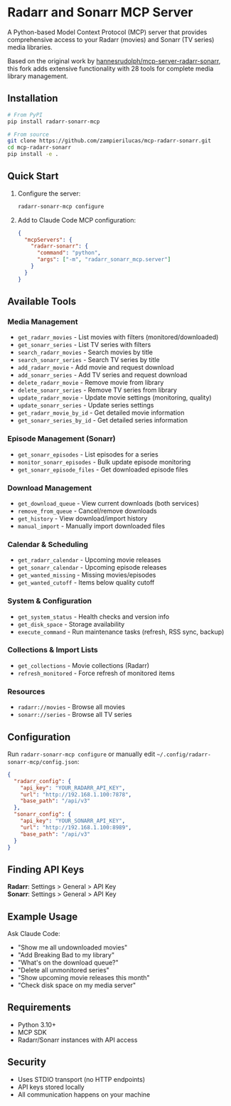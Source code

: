 # Radarr and Sonarr MCP Server

A Python-based Model Context Protocol (MCP) server that provides comprehensive access to your Radarr (movies) and Sonarr (TV series) media libraries.

Based on the original work by [hannesrudolph/mcp-server-radarr-sonarr](https://github.com/hannesrudolph/mcp-server-radarr-sonarr), this fork adds extensive functionality with 28 tools for complete media library management.

## Installation

```bash
# From PyPI
pip install radarr-sonarr-mcp

# From source
git clone https://github.com/zampierilucas/mcp-radarr-sonarr.git
cd mcp-radarr-sonarr
pip install -e .
```

## Quick Start

1. Configure the server:
   ```bash
   radarr-sonarr-mcp configure
   ```

2. Add to Claude Code MCP configuration:
   ```json
   {
     "mcpServers": {
       "radarr-sonarr": {
         "command": "python",
         "args": ["-m", "radarr_sonarr_mcp.server"]
       }
     }
   }
   ```

## Available Tools

### Media Management
- `get_radarr_movies` - List movies with filters (monitored/downloaded)
- `get_sonarr_series` - List TV series with filters
- `search_radarr_movies` - Search movies by title
- `search_sonarr_series` - Search TV series by title
- `add_radarr_movie` - Add movie and request download
- `add_sonarr_series` - Add TV series and request download
- `delete_radarr_movie` - Remove movie from library
- `delete_sonarr_series` - Remove TV series from library
- `update_radarr_movie` - Update movie settings (monitoring, quality)
- `update_sonarr_series` - Update series settings
- `get_radarr_movie_by_id` - Get detailed movie information
- `get_sonarr_series_by_id` - Get detailed series information

### Episode Management (Sonarr)
- `get_sonarr_episodes` - List episodes for a series
- `monitor_sonarr_episodes` - Bulk update episode monitoring
- `get_sonarr_episode_files` - Get downloaded episode files

### Download Management
- `get_download_queue` - View current downloads (both services)
- `remove_from_queue` - Cancel/remove downloads
- `get_history` - View download/import history
- `manual_import` - Manually import downloaded files

### Calendar & Scheduling
- `get_radarr_calendar` - Upcoming movie releases
- `get_sonarr_calendar` - Upcoming episode releases
- `get_wanted_missing` - Missing movies/episodes
- `get_wanted_cutoff` - Items below quality cutoff

### System & Configuration
- `get_system_status` - Health checks and version info
- `get_disk_space` - Storage availability
- `execute_command` - Run maintenance tasks (refresh, RSS sync, backup)

### Collections & Import Lists
- `get_collections` - Movie collections (Radarr)
- `refresh_monitored` - Force refresh of monitored items

### Resources
- `radarr://movies` - Browse all movies
- `sonarr://series` - Browse all TV series

## Configuration

Run `radarr-sonarr-mcp configure` or manually edit `~/.config/radarr-sonarr-mcp/config.json`:

```json
{
  "radarr_config": {
    "api_key": "YOUR_RADARR_API_KEY",
    "url": "http://192.168.1.100:7878",
    "base_path": "/api/v3"
  },
  "sonarr_config": {
    "api_key": "YOUR_SONARR_API_KEY",
    "url": "http://192.168.1.100:8989",
    "base_path": "/api/v3"
  }
}
```

## Finding API Keys

**Radarr**: Settings > General > API Key  
**Sonarr**: Settings > General > API Key

## Example Usage

Ask Claude Code:
- "Show me all undownloaded movies"
- "Add Breaking Bad to my library"
- "What's on the download queue?"
- "Delete all unmonitored series"
- "Show upcoming movie releases this month"
- "Check disk space on my media server"

## Requirements

- Python 3.10+
- MCP SDK
- Radarr/Sonarr instances with API access

## Security

- Uses STDIO transport (no HTTP endpoints)
- API keys stored locally
- All communication happens on your machine